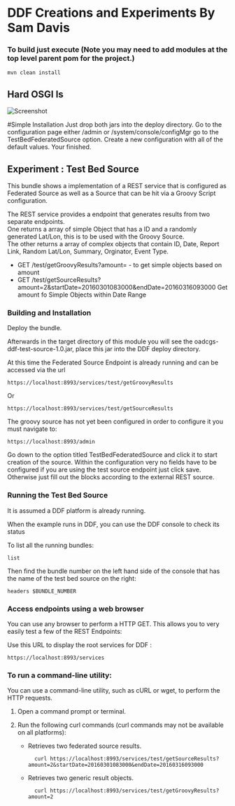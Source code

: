 # DDF Creations and Experiments By Sam Davis

### To build just execute (Note you may need to add modules at the top level parent pom for the project.)

    mvn clean install
## Hard OSGI Is
![Screenshot](https://raw.githubusercontent.com/outcastrift/DDF-Creations/master/yoda.png)


#Simple Installation
Just drop both jars into the deploy directory. Go to the configuration page either /admin or /system/console/configMgr
go to the TestBedFederatedSource option. Create a new configuration with all of the default values. 
Your finished. 

## Experiment : Test Bed Source

This bundle shows a implementation of a REST service that is configured as Federated Source as well as a Source that can be hit via a Groovy Script configuration. 

The REST service provides a endpoint that generates results from two separate endpoints.  
One returns a array of simple Object that has a ID and a randomly generated Lat/Lon, this is to be used with the Groovy Source.  
The other returns a array of complex objects that contain ID, Date, Report Link, Random Lat/Lon, Summary, Orginator, Event Type.

- GET /test/getGroovyResults?amount= - to get simple objects based on amount
- GET /test/getSourceResults?amount=2&startDate=20160301083000&endDate=20160316093000    Get amount fo Simple Objects within Date Range


### Building and Installation
Deploy the bundle.

    
Afterwards in the target directory of this module you will see the oadcgs-ddf-test-source-1.0.jar, place this jar into the DDF deploy directory. 

At this time the Federated Source Endpoint is already running and can be accessed via the url
   
    https://localhost:8993/services/test/getGroovyResults
    
Or

    https://localhost:8993/services/test/getSourceResults

The groovy source has not yet been configured in order to configure it you must navigate to:

    https://localhost:8993/admin

Go down to the option titled TestBedFederatedSource and click it to start creation of the source. 
Within the configuration very no fields have to be configured if you are using the test source endpoint just click save. 
 Otherwise just fill out the blocks according to the external REST source. 


### Running the Test Bed Source 

It is assumed a DDF platform is already running. 

When the example runs in DDF, you can use the DDF console to check its status 

To list all the running bundles:

    list

Then find the bundle number on the left hand side of the console that has the name of the test bed source on the right:

    headers $BUNDLE_NUMBER


### Access endpoints using a web browser

You can use any browser to perform a HTTP GET.  This allows you to very easily test a few of the REST Endpoints:


Use this URL to display the root services for DDF :

    https://localhost:8993/services


### To run a command-line utility:

You can use a command-line utility, such as cURL or wget, to perform the HTTP requests.  

1. Open a command prompt or terminal.
2. Run the following curl commands (curl commands may not be available on all platforms):

    * Retrieves two federated source results.

            curl https://localhost:8993/services/test/getSourceResults?amount=2&startDate=20160301083000&endDate=20160316093000 

    * Retrieves two generic result objects. 

            curl https://localhost:8993/services/test/getGroovyResults?amount=2
            